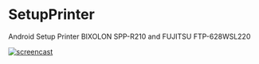 # SetupPrinter
Android Setup Printer BIXOLON SPP-R210 and FUJITSU FTP-628WSL220
<p>
	<a href="/prongbang/SetupPrinter/blob/master/setup.printer.gif" target="_blank">
		<img src="prongbang/SetupPrinter/blob/master/setup.printer.gif" alt="screencast" style="max-width:100%;">
	</a>
</p>